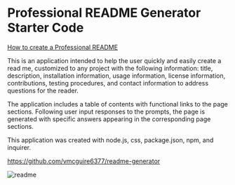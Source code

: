 # Professional README Generator Starter Code

[How to create a Professional README](./readme-guide.md)

This is an application intended to help the user quickly and easily create a read me, customized to any project with the following information:
title, description, installation information, usage information, license information, contributions, testing procedures, and contact information to address questions for the reader.

The application includes a table of contents with functional links to the page sections.
Following user input responses to the prompts, the page is generated with specific answers appearing in the corresponding page sections.

This application was created with node.js, css, package.json, npm, and inquirer.

https://github.com/vmcguire6377/readme-generator


![readme](https://user-images.githubusercontent.com/79176079/117603178-b1c47480-b10f-11eb-80cc-a905bf90abc2.PNG)
